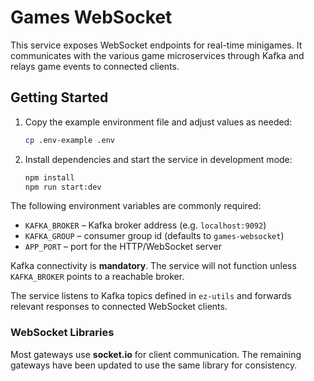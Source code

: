 # Games WebSocket

This service exposes WebSocket endpoints for real-time minigames. It communicates
with the various game microservices through Kafka and relays game events to
connected clients.

## Getting Started

1. Copy the example environment file and adjust values as needed:

   ```bash
   cp .env-example .env
   ```

2. Install dependencies and start the service in development mode:

   ```bash
   npm install
   npm run start:dev
   ```

The following environment variables are commonly required:

- `KAFKA_BROKER` – Kafka broker address (e.g. `localhost:9092`)
- `KAFKA_GROUP` – consumer group id (defaults to `games-websocket`)
- `APP_PORT` – port for the HTTP/WebSocket server

Kafka connectivity is **mandatory**. The service will not function unless
`KAFKA_BROKER` points to a reachable broker.

The service listens to Kafka topics defined in `ez-utils` and forwards relevant
responses to connected WebSocket clients.

### WebSocket Libraries

Most gateways use **socket.io** for client communication. The remaining
gateways have been updated to use the same library for consistency.
